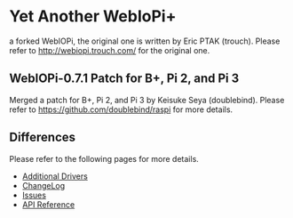 # Yet Another WebIoPi+

a forked WebIOPi, the original one is written by Eric PTAK (trouch).
Please refer to http://webiopi.trouch.com/ for the original one.


## WebIOPi-0.7.1 Patch for B+, Pi 2, and Pi 3

Merged a patch for B+, Pi 2, and Pi 3 by Keisuke Seya (doublebind).
Please refer to https://github.com/doublebind/raspi for more details.

## Differences

Please refer to the following pages for more details.

* [Additional Drivers](https://github.com/thortex/rpi3-webiopi/wiki/SupportedDevices)
* [ChangeLog](https://github.com/thortex/rpi3-webiopi/wiki/Changelog)
* [Issues](https://github.com/thortex/rpi3-webiopi/wiki/Issues)
* [API Reference](https://thortex.github.io/rpi3-webiopi/)
 
